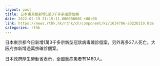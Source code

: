 ```yaml
---
layout: post
title: 日本東京都新增1萬3千多宗確診個案
date: 2022-02-19 21:15:11.000000000 +08:00
link: https://news.rthk.hk/rthk/ch/component/k2/1634706-20220219.htm
categories: rthk
---
```


日本東京都今日新增1萬3千多宗新型冠狀病毒確診個案，另外再多27人死亡。大阪府亦新增過萬宗確診個案。

日本政府厚生勞動省表示，全國重症患者有1480人。
